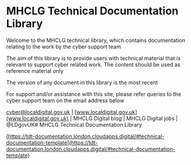 # MHCLG Technical Documentation Library

Welcome to the MHCLG technical library, which contains documentation relating to the work by the cyber support team

The aim of this library is to provide users with technical material that is relevant to support cyber related work.  The content should be used as reference material only 

The version of any document in this library is the most recent

For support and/or assistance with this site, please refer queries to the cyber support team on the email address below


[cyber@localdigital.gov.uk](mailto:cyber@localdigital.gov.uk) | [www.localdigital.gov.uk](www.localdigital.gov.uk) | MHCLG Digital blog | MHCLG Digital jobs | @LDgovUK# MHCLG Technical Documentation Library


[https://tdt-documentation.london.cloudapps.digital/#technical-documentation-template](https://tdt-documentation.london.cloudapps.digital/#technical-documentation-template)
